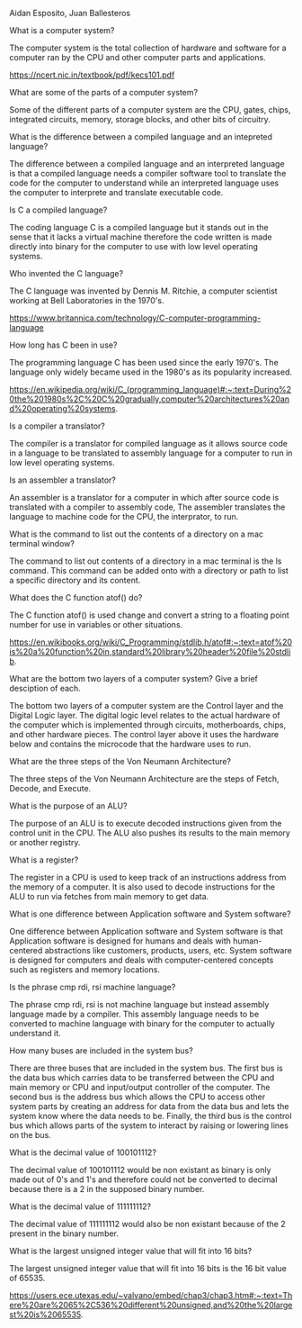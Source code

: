 Aidan Esposito, Juan Ballesteros

What is a computer system?

The computer system is the total collection of hardware and software for a computer ran by the CPU and other computer parts
and applications.

https://ncert.nic.in/textbook/pdf/kecs101.pdf


What are some of the parts of a computer system?


Some of the different parts of a computer system are the CPU, gates, chips, integrated circuits, memory,
storage blocks, and other bits of circuitry. 


What is the difference between a compiled language and an intepreted language?


The difference between a compiled language and an interpreted language is that a compiled language needs a compiler software tool
to translate the code for the computer to understand while an interpreted language uses the computer to interprete and translate
executable code.


Is C a compiled language?

The coding language C is a compiled language but it stands out in the sense that it lacks a virtual machine therefore the code
written is made directly into binary for the computer to use with low level operating systems.


Who invented the C language?


The C language was invented by Dennis M. Ritchie, a computer scientist working at Bell Laboratories in the 1970's.

https://www.britannica.com/technology/C-computer-programming-language


How long has C been in use?

The programming language C has been used since the early 1970's. The language only widely became used in the 1980's
as its popularity increased.

https://en.wikipedia.org/wiki/C_(programming_language)#:~:text=During%20the%201980s%2C%20C%20gradually,computer%20architectures%20and%20operating%20systems.


Is a compiler a translator?


The compiler is a translator for compiled language as it allows source code in a language to be translated to 
assembly language for a computer to run in low level operating systems.


Is an assembler a translator?


An assembler is a translator for a computer in which after source code is translated with a compiler to assembly code,
The assembler translates the language to machine code for the CPU, the interprator, to run.


What is the command to list out the contents of a directory on a mac terminal window?


The command to list out contents of a directory in a mac terminal is the ls command. This command can be added onto
with a directory or path to list a specific directory and its content.


What does the C function atof() do?


The C function atof() is used change and convert a string to a floating point number for use in variables or other situations.

https://en.wikibooks.org/wiki/C_Programming/stdlib.h/atof#:~:text=atof%20is%20a%20function%20in,standard%20library%20header%20file%20stdlib.


What are the bottom two layers of a computer system? Give a brief desciption of each.


The bottom two layers of a computer system are the Control layer and the Digital Logic layer. The digital logic level relates
to the actual hardware of the computer which is implemented through circuits, motherboards, chips, and other hardware pieces.
The control layer above it uses the hardware below and contains the microcode that the hardware uses to run. 


What are the three steps of the Von Neumann Architecture?

The three steps of the Von Neumann Architecture are the steps of Fetch, Decode, and Execute.


What is the purpose of an ALU?


The purpose of an ALU is to execute decoded instructions given from the control unit in the CPU. The ALU also 
pushes its results to the main memory or another registry.


What is a register?


The register in a CPU is used to keep track of an instructions address from the memory of a computer. 
It is also used to decode instructions for the ALU to run via fetches from main memory to get data.


What is one difference between Application software and System software?


One difference between Application software and System software is that Application software is designed for humans and deals
with human-centered abstractions like customers, products, users, etc. System software is designed for computers and 
deals with computer-centered concepts such as registers and memory locations.


Is the phrase cmp rdi, rsi machine language?


The phrase cmp rdi, rsi is not machine language but instead assembly language made by a compiler. This assembly language
needs to be converted to machine language with binary for the computer to actually understand it.


How many buses are included in the system bus?


There are three buses that are included in the system bus. The first bus is the data bus which carries data to be transferred
between the CPU and main memory or CPU and input/output controller of the computer. The second bus is the address bus
which allows the CPU to access other system parts by creating an address for data from the data bus and lets the system know
where the data needs to be. Finally, the third bus is the control bus which allows parts of the system to interact by raising 
or lowering lines on the bus.


What is the decimal value of 100101112?


The decimal value of 100101112 would be non existant as binary is only made out of 0's and 1's and therefore could
not be converted to decimal because there is a 2 in the supposed binary number.


What is the decimal value of 111111112?


The decimal value of 111111112 would also be non existant because of the 2 present in the binary number.


What is the largest unsigned integer value that will fit into 16 bits?


The largest unsigned integer value that will fit into 16 bits is the 16 bit value of 65535.

https://users.ece.utexas.edu/~valvano/embed/chap3/chap3.htm#:~:text=There%20are%2065%2C536%20different%20unsigned,and%20the%20largest%20is%2065535.

